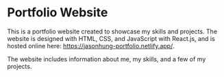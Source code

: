 
# Portfolio Website

This is a portfolio website created to showcase my skills and projects. The website is designed with HTML, CSS, and JavaScript with React.js, and is hosted online here: https://jasonhung-portfolio.netlify.app/.

The website includes information about me, my skills, and a few of my projects.


